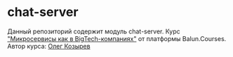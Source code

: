 #  chat-server

Данный репозиторий содержит модуль  chat-server.
Курс ["Микросервисы как в BigTech-компаниях"](https://balun.courses/courses/microservice) от платформы Balun.Courses.
Автор курса: [Олег Козырев](https://www.linkedin.com/in/olezhek28/)
